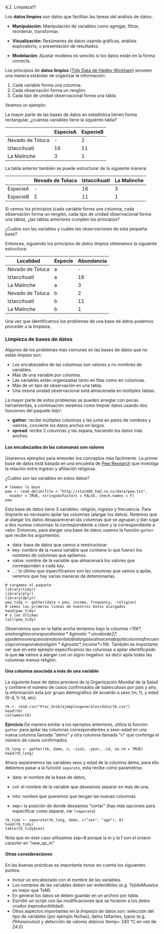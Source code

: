 4.2. Limpieza!!!

Los **datos limpios** son datos que facilitan las tareas del análisis de datos: 

* **Manipulación**: Manipulación de variables como agregar, filtrar, reordenar,
transformar. 

*  **Visualización**: Resúmenes de datos usando gráficas, análisis exploratorio, 
o presentación de resultados. 

* **Modelación**: Ajustar modelos es sencillo si los datos están en la forma 
correcta.

Los principios de **datos limpios** ([Tidy Data de Hadley Wickham](http://vita.had.co.nz/papers/tidy-data.pdf)) 
proveen una manera estándar de organizar la información:

1. Cada variable forma una columna.
2. Cada observación forma un renglón.
3. Cada tipo de unidad observacional forma una tabla.


Veamos un ejemplo:

La mayor parte de las bases de datos en estadística tienen forma rectangular, 
¿cuántas variables tiene la siguiente tabla?

||EspecieA|EspecieB
----|------------|---------
Nevado de Toluca|- |2
Iztaccihuatl  |16|11
La Malinche  |3 |1

La tabla anterior también se puede estructurar de la siguiente manera:

||Nevado de Toluca| Iztaccihuatl|La Malinche
--|------------|-----------|----------
EspecieA|- |    16     |   3
EspecieB|2 |    11     |   1


Si vemos los principios (cada variable forma una columna, cada observación 
forma un renglón, cada tipo de unidad observacional forma una tabla), 
¿las tablas anteriores cumplen los principios?

¿Cuáles son las variables y cuáles las observaciones de esta pequeña base?

Entonces, siguiendo los principios de _datos limpios_
obtenemos la siguiente estructura: 

Localidad|Especie|Abundancia
------------|-----|---------
Nevado de Toluca|a    |-
Iztaccihuatl  |a    |16
La Malinche  |a    |3
Nevado de Toluca|b    |2
Iztaccihuatl  |b    |11
La Malinche  |b    |1

Una vez que identificamos los problemas de una base de datos podemos proceder a
la limpieza.


### Limpieza de bases de datos
Algunos de los problemas más comunes en las bases de datos que no están 
_limpias_ son:

* Los encabezados de las columnas son valores y no nombres de variables. 
* Más de una variable por columna. 
* Las variables están organizadas tanto en filas como en columnas. 
* Más de un tipo de observación en una tabla.
* Una misma unidad observacional está almacenada en múltiples tablas. 

La mayor parte de estos problemas se pueden arreglar con pocas herramientas, 
a continuación veremos como _limpiar_ datos usando dos funciones del paquete
*tidyr*:

* **gather**: recibe múltiples columnas y las junta en pares de nombres y 
valores, convierte los datos anchos en largos.  
* **spread**: recibe 2 columnas y las separa, haciendo los datos más anchos.

#### Los encabezados de las columanas son valores
Usaremos ejemplos para entender los conceptos más facilmente.
La primer base de datos está basada en una encuesta de [Pew Research](http://www.pewforum.org/2009/01/30/income-distribution-within-us-religious-groups/) 
que investiga la relación entre ingreso y afiliación religiosa.

¿Cuáles son las variables en estos datos?

```{r}
# leemos la base
pew <- read.delim(file = "http://stat405.had.co.nz/data/pew.txt",
  header = TRUE, stringsAsFactors = FALSE, check.names = F)
pew
```

Esta base de datos tiene 3 variables: religión, ingreso y frecuencia. Para
_limpiarla_ es necesario apilar las columnas (alargar los datos). Notemos
que al alargar los datos desapareceran las columnas que se agrupan y dan lugar a
dos nuveas columnas: la correspondiente a clave y la correspondiente a valor.
Entonces, para alargar una base de datos usamos la función `gather` que recibe 
los argumentos:

* data: base de datos que vamos a reestructurar.  
* key: nombre de la nueva variable que contiene lo que fueron los nombres
de columnas que apilamos.  
* value: nombre de la variable que almacenará los valores que corresponden a 
cada *key*.  
* ...: lo último que especificamos son las columnas que vamos a apilar, veremos
que hay varias maneras de determinarlas.

```{r}
# cargamos el paquete
library(tidyr) 
library(plyr)
library(dplyr)
pew_tidy <- gather(data = pew, income, frequency, -religion)
# vemos las primeras líneas de nuestros datos alargados 
head(pew_tidy) 
# y las últimas
tail(pew_tidy)
```

Observemos que en la tabla ancha teníamos bajo la columna *<$10k*, en el renglón
correspondiente a *Agnostic* un valor de 27, y podemos ver que este valor en 
la tabla larga se almacena bajo la columna frecuencia y corresponde a religión
*Agnostic*, income *<$10k*. También es importante ver que en este ejemplo 
especificamos las columnas a apilar identificando la que **no** vamos a alargar
con un signo negativo: es decir apila todas las columnas menos religión.


#### Una columna asociada a más de una variable
La siguiente base de datos proviene de la Organización Mundial de la Salud y 
contiene el número de casos confirmados de tuberculosis por país y año, la
información esta por grupo demográfico de acuerdo a sexo (m, f), y edad (0-4, 
5-14, etc). 


```{r}
tb <- read.csv("Prac_Uni6/ejemplosgenerales/data/tb.csv")
head(tb)
colnames(tb)
```

**Ejercicio** De manera similar a los ejemplos anteriores, 
utiliza la función `gather` para apilar las columnas correspondientes a 
sexo-edad en una nueva columna llamada "demo" y otra columna llamada "n" que contenga el número de casos confirmados.


```{r, include=FALSE}
tb_long <- gather(tb, demo, n, -iso2, -year, -id, na.rm = TRUE)
head(tb_long)
```


Ahora separaremos las variables sexo y edad de la columna demo, para ello 
debemos pasar a la función `separate`, esta recibe como parámetros:  

* data: el nombre de la base de datos,  

* col: el nombre de la variable que deseamos separar en más de una,  

* into: nombre que queremos que tengan las nuevas columnas

* sep= la posición de donde deseamos "cortar" (hay más opciones para especificar 
como separar, ver `?separate`)

```{r}
tb_tidy <- separate(tb_long, demo, c("sex", "age"), 8)
head(tb_tidy)
table(tb_tidy$sex)
```

Nota que en este caso utilizamos sep=8 porque la m y la f son el octavo caracter en "new\_sp\_m"


####  Otras consideraciones
En las buenas prácticas es importante tomar en cuenta los siguientes puntos:

* Incluir un encabezado con el nombre de las variables.
* Los nombres de las variables deben ser entendibles (e.g. TejidoMuestra es mejor
que TeM).
* En general los datos se deben guardar en un archivo por tabla.
* Escribir un script con las modificaciones que se hicieron a los _datos crudos_ 
(reproducibilidad).
* Otros aspectos importantes en la _limpieza_ de datos son: selección del tipo de
variables (por ejemplo fechas), datos faltantes, _typos_ (e.g. *Phhaseoulus*) y detección de valores atípicos (temp= 240 °C en vez de 24.0)
